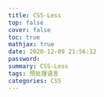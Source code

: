 ```yaml
---
title: CSS-Less
top: false
cover: false
toc: true
mathjax: true
date: 2020-12-09 21:56:12
password:
summary: CSS-Less
tags: 预处理语言
categories: CSS
---
```


